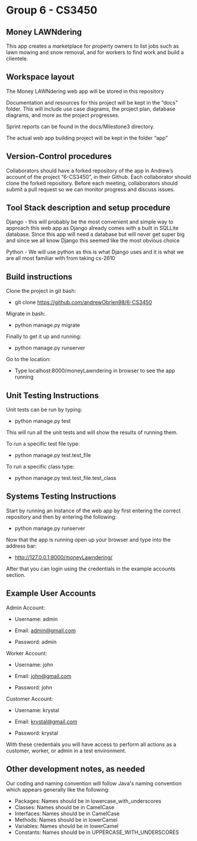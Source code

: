 # Group 6 - CS3450

## Money LAWNdering
This app creates a marketplace for property owners to list jobs such as lawn mowing and snow removal, and for workers to find work and build a clientele.

## Workspace layout
The Money LAWNdering web app will be stored in this repository

Documentation and resources for this project will be kept in the “docs” folder. This will include use case diagrams, the project plan, database diagrams, and more as the project progresses.

Sprint reports can be found in the docs/Milestone3 directory.

The actual web app building project will be kept in the folder “app”

## Version-Control procedures
Collaborators should have a forked repository of the app in Andrew’s account of the project “6-CS3450”, in their Github. Each collaborator should clone the forked repository. Before each meeting, collaborators should submit a pull request so we can monitor progress and discuss issues.

## Tool Stack description and setup procedure
Django - this will probably be the most convenient and simple way to approach this web app as Django already comes with a built in SQLLite database. Since this app will need a database but will never get super big and since we all know Django this seemed like the most obvious choice

Python - We will use python as this is what Django uses and it is what we are all most familiar with from taking cs-2610



## Build instructions
Clone the project in git bash:
- git clone https://github.com/andrewObrien98/6-CS3450

Migrate in bash:
- python manage.py migrate

Finally to get it up and running:
- python manage.py runserver

Go to the location:
- Type localhost:8000/moneyLawndering in browser to see the app running

## Unit Testing Instructions
Unit tests can be run by typing:
- python manage.py test

This will run all the unit tests and will show the results of running them.

To run a specific test file type:
- python manage.py test.test_file

To run a specific class type:
- python manage.py test.test_file.test_class


## Systems Testing Instructions
Start by running an instance of the web app by first entering the correct repository and then by entering the following:
- python manage.py runserver

Now that the app is running open up your browser and type into the address bar:
- http://127.0.0.1:8000/moneyLawndering/

After that you can login using the credentials in the example accounts section.

## Example User Accounts
Admin Account:
- Username: admin

- Email: admin@gmail.com
    
- Password: admin

Worker Account:
- Username: john

- Email: john@gmail.com

- Password: john

Customer Account:
- Username: krystal

- Email: krystal@gmail.com

- Password: krystal

With these credentials you will have access to perform all actions as a customer, worker, or admin in a test environment.

## Other development notes, as needed
Our coding and naming convention will follow Java's naming convention which appears generally like the following:
* Packages: Names should be in lowercase_with_underscores
* Classes: Names should be in CamelCase
* Interfaces: Names should be in CamelCase
* Methods: Names should be in lowerCamel
* Variables: Names should be in lowerCamel
* Constants: Names should be in UPPERCASE_WITH_UNDERSCORES

